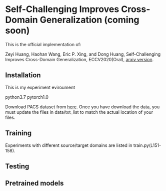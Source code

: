 # Self-Challenging Improves Cross-Domain Generalization (coming soon)
This is the official implementation of: 

Zeyi Huang, Haohan Wang, Eric P. Xing, and Dong Huang, Self-Challenging Improves Cross-Domain Generalization, ECCV2020(Oral), [arxiv version](https://arxiv.org/abs/2007.02454).

## Installation
This is my experiment eviroument

python3.7
pytorch1.0

Download PACS dataset from [here](http://www.eecs.qmul.ac.uk/~dl307/project_iccv2017). Once you have download the data, you must update the files in data/txt_list to match the actual location of your files.

## Training
Experiments with different source/target domains are listed in train.py(L151-158).

## Testing

## Pretrained models
